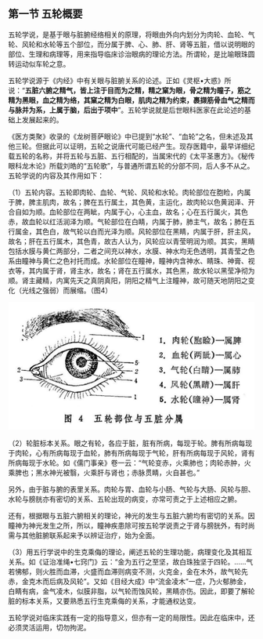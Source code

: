 ## 第一节 五轮概要

五轮学说，是基于眼与脏腑经络相关的原理，将眼由外向内划分为肉轮、血轮、气轮、风轮和水轮等五个部位，而分属于脾、心、肺、肝、肾等五脏，借以说明眼的部位、生理和病理等，用来指导临床诊治眼病的理论方法。所谓轮，是比喻眼珠圆转运动似车轮之意。

五轮学说源于《内经》中有关眼与脏腑关系的论述。正如《灵枢•大惑》所说：“**五脏六腑之精气，皆上注于目而为之精，精之窠为眼，骨之精为瞳子，筋之精为黑眼，血之精为络，其窠之精为白眼，肌肉之精为约束，裹撷筋骨血气之精而与脉并为系，上属于脑，后出于项中**”。五轮学说就是后世眼科医家在此论述的基础上发展起来的。

《医方类聚》收录的《龙树菩萨眼论》中已提到“水轮”、“血轮”之名，但未述及其他三轮。但据此可以证明，五轮之说唐代可能已经产生。现存医籍中，最早详细纪载五轮的名称，并将五轮与五脏、五行相配的，当属宋代的《太平圣惠方》。《秘传眼科龙木论》所载刘皓的“五轮歌”，与普通所谓五轮的分部不同，后人多不从之。五轮学说的内容及其作用如下：

（1）五轮内容。五轮即肉轮、血轮、气轮、风轮和水轮。肉轮部位在胞睑，内属于脾，脾主肌肉，故名；脾在五行属土，其色黄，主运化，故肉轮以色黄润泽、开合自如为顺。血轮部位在两眦，内属于心，心主血，故名；心在五行属火，其色赤，故血轮以红活润泽为顺。气轮部位在白睛，内属于肺，肺主气，故名；肺在五行属金，其色白，故气轮以白而光泽为顺。风轮部位在黑睛，内属于肝，肝主风，故名；肝在五行属木，其色青，故古人认为，风轮应以青莹明润为顺。其实，黑睛包括水膜与黄仁两部分，二者之间充以神水，水膜、神水均无色透明，其青莹之色系由瞳神与黄仁之色衬托而成。水轮部位在瞳神，瞳神内含神水、睛珠、神膏、视衣等，其内属于肾，肾主水，故名；肾在五行属水，其色黑，故水轮以黑莹净彻为顺。肾主藏精，内寓先天之真阴真阳，阴阳之精气上注瞳神，故可随天地阴阳之变化（光线之强弱）而展缩。（图4）

![插图](./img/4.jpg)

（2）轮脏标本关系。眼之有轮，各应于脏，脏有所病，每现于轮。脾有所病每现于肉轮，心有所病每现于血轮，肺有所病每现于气轮，肝有所病每现于风轮，肾有所病每现于水轮。如《儒门事亲》卷一云：“气轮变赤，火乘肺也；肉轮赤肿，火乘脾也；黑水神光被翳，火乘肝与肾也；赤脉贯睛，火自甚也。”

另外，由于脏与腑的表里关系。肉轮与胃、血轮与小肠、气轮与大肠、风轮与胆、水轮与膀胱亦有密切的关系、五轮出现的病变，亦常可责之于上述相应之腑。

还有，根据眼与五脏六腑相关的理论，神光的发生与五脏六腑均有密切的关系。因瞳神为神光发生之所，所以，瞳神疾患除可按五轮学说责之于肾与膀胱外，有时尚需与其他脏腑联系起来予以辨证治疗，始为全面。

（3）用五行学说中的生克乘侮的理论，阐述五轮的生理功能，病理变化及其相互关系。如《证治准绳•七窍门》云：“金为五行之至坚，故白珠独坚于四轮。……气若怫郁，则火胜而血滞，火盛而血滞则病变不测，火克金，金在木外，故气轮先赤，金克木而后病及风轮”。又如《目经大成》中“流金凌木”一症，乃火郁肺金，白睛有病，金气凌木，似膜非脂，以气轮而蚀风轮，黑睛亦伤。因此，即要了解轮脏的标本关系，又要熟悉五行生克乘侮的关系，才能通权达变。

五轮学说对临床实践有一定的指导意义，但亦有一定的局限性。因此在临床中，还必须灵活运用，切勿拘泥。
